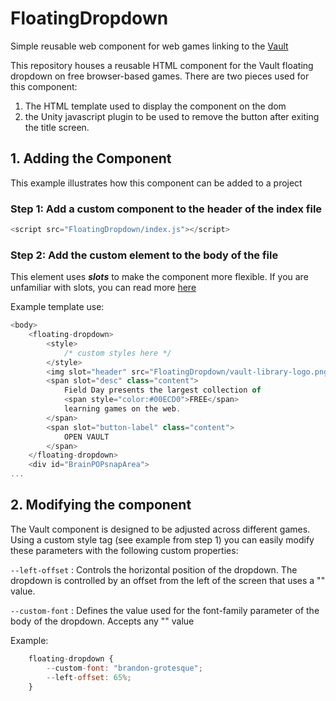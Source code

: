 # FloatingDropdown
Simple reusable web component for web games linking to the [Vault](https://vault.fielddaylab.wisc.edu/)

This repository houses a reusable HTML component for the Vault floating dropdown on free browser-based games. There are two pieces used for this component: 
1. The HTML template used to display the component on the dom 
2. the Unity javascript plugin to be used to remove the button after exiting the title screen.

## 1. Adding the Component
This example illustrates how this component can be added to a project

### Step 1: Add a custom component to the header of the index file

```javascript
<script src="FloatingDropdown/index.js"></script>
```

### Step 2: Add the custom element to the body of the file

This element uses ***slots*** to make the component more flexible. If you are unfamiliar with slots, you can read more [here](https://developer.mozilla.org/en-US/docs/Web/API/Web_components/Using_templates_and_slots#adding_flexibility_with_slots)

Example template use:
```javascript
<body>
    <floating-dropdown>
        <style>
            /* custom styles here */
        </style>
        <img slot="header" src="FloatingDropdown/vault-library-logo.png" alt="Vault Games Library" width="250px">
        <span slot="desc" class="content">
            Field Day presents the largest collection of
            <span style="color:#00ECD0">FREE</span>
            learning games on the web.
        </span>
        <span slot="button-label" class="content">
            OPEN VAULT
        </span>
    </floating-dropdown>
    <div id="BrainPOPsnapArea">
...
```

## 2. Modifying the component

The Vault component is designed to be adjusted across different games. Using a custom style tag (see example from step 1) you can easily modify these parameters with the following custom properties:

``--left-offset`` : Controls the horizontal position of the dropdown. The dropdown is controlled by an offset from the left of the screen that uses a "<length-percentage>" value.

``--custom-font`` : Defines the value used for the font-family parameter of the body of the dropdown. Accepts any "<string>" value 

Example:
```javascript
    floating-dropdown {
        --custom-font: "brandon-grotesque";
        --left-offset: 65%;
    }
```
